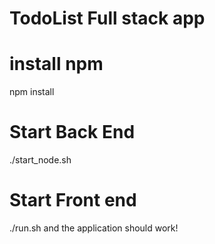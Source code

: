 # TodoList Full stack app 


# install npm
npm install 

# Start Back End
./start_node.sh

# Start Front end
./run.sh and the application should work!
